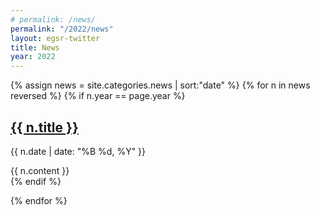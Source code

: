 ```yaml
---
# permalink: /news/
permalink: "/2022/news"
layout: egsr-twitter
title: News
year: 2022
---
```



<div class="col-12 col-sm-12 col-lg-12 news">

  {% assign news = site.categories.news | sort:"date" %}
  {% for n in news reversed %}
 {% if n.year == page.year %}
    <div class="panel panel-default bottom3">
        <div class="panel-heading">
            <h2 class="panel-title"><a href="{{ site.url }}{{ site.baseurl }}{{ n.url }}">{{ n.title }}</a></h2>
            <p>{{ n.date | date: "%B %d, %Y" }}</p>
        </div>
        <div class="panel-body">
            {{ n.content }}
        </div>
    </div>
    {% endif %}

{% endfor %}
</div><!--/span-->